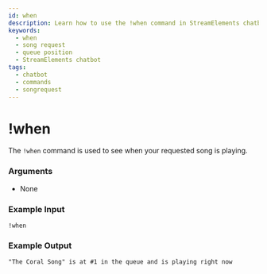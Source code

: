 ```yaml
---
id: when
description: Learn how to use the !when command in StreamElements chatbot to check the status of your song request in the queue.
keywords:
  - when
  - song request
  - queue position
  - StreamElements chatbot
tags:
  - chatbot
  - commands
  - songrequest
---
```


# !when

The `!when` command is used to see when your requested song is playing.

### Arguments

- None

### Example Input

```
!when
```

### Example Output

```
"The Coral Song" is at #1 in the queue and is playing right now 
```
